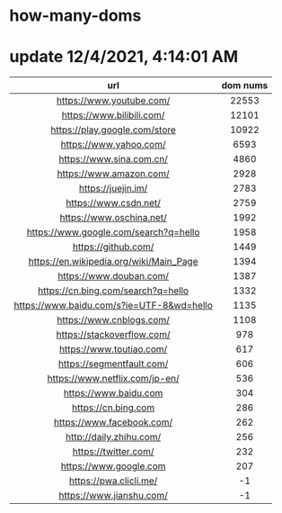 # how-many-doms

# update 12/4/2021, 4:14:01 AM

url | dom nums
:-: | :-:
https://www.youtube.com/ | 22553
https://www.bilibili.com/ | 12101
https://play.google.com/store | 10922
https://www.yahoo.com/ | 6593
https://www.sina.com.cn/ | 4860
https://www.amazon.com/ | 2928
https://juejin.im/ | 2783
https://www.csdn.net/ | 2759
https://www.oschina.net/ | 1992
https://www.google.com/search?q=hello | 1958
https://github.com/ | 1449
https://en.wikipedia.org/wiki/Main_Page | 1394
https://www.douban.com/ | 1387
https://cn.bing.com/search?q=hello | 1332
https://www.baidu.com/s?ie=UTF-8&wd=hello | 1135
https://www.cnblogs.com/ | 1108
https://stackoverflow.com/ | 978
https://www.toutiao.com/ | 617
https://segmentfault.com/ | 606
https://www.netflix.com/jp-en/ | 536
https://www.baidu.com | 304
https://cn.bing.com | 286
https://www.facebook.com/ | 262
http://daily.zhihu.com/ | 256
https://twitter.com/ | 232
https://www.google.com | 207
https://pwa.clicli.me/ | -1
https://www.jianshu.com/ | -1
